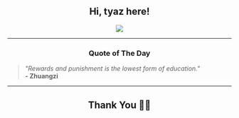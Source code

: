 <h2 align="center"> Hi, tyaz here!</h2>

<p align="center">
<a href="https://github.com/tyazx" alt="github streak"><img src="https://dvst-streak.herokuapp.com/?user=tyazx&theme=tokyonight&fire=DD472C"></a>
</p>

<hr>
<h3 align="center">Quote of The Day</h3>
<p align="center">
<blockquote>
<i>"Rewards and punishment is the lowest form of education."</i>
<br>
<b>- Zhuangzi</b>
</blockquote>
</p>


<hr>
<h2 align="center">Thank You 🙏🏼</h2>
